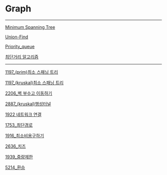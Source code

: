 # Graph

---

[Minimum Spanning Tree](Graph%20c873642832f74e899650bc216e7d118c/Minimum%20Spanning%20Tree%2040232e1de14d4c209b68805c2c0ca68b.md)

[Union-Find](Graph%20c873642832f74e899650bc216e7d118c/Union-Find%205f9c469108b5464fa90bc7086ae2155f.md)

[Priority_queue](Graph%20c873642832f74e899650bc216e7d118c/Priority_queue%2081fce0398597417b8b212affe5d1184d.md)

[최단거리 알고리즘](Graph%20c873642832f74e899650bc216e7d118c/%E1%84%8E%E1%85%AC%E1%84%83%E1%85%A1%E1%86%AB%E1%84%80%E1%85%A5%E1%84%85%E1%85%B5%20%E1%84%8B%E1%85%A1%E1%86%AF%E1%84%80%E1%85%A9%E1%84%85%E1%85%B5%E1%84%8C%E1%85%B3%E1%86%B7%20646dd2a232d14d66a18ffeeeb27fc96a.md)

---

[1197_(prim)최소 스패닝 트리](Graph%20c873642832f74e899650bc216e7d118c/1197_(prim)%E1%84%8E%E1%85%AC%E1%84%89%E1%85%A9%20%E1%84%89%E1%85%B3%E1%84%91%E1%85%A2%E1%84%82%E1%85%B5%E1%86%BC%20%E1%84%90%E1%85%B3%E1%84%85%E1%85%B5%20dac17fcffbed4cbb816b6260e1b4352d.md)

[1197_(kruskal)최소 스패닝 트리](Graph%20c873642832f74e899650bc216e7d118c/1197_(kruskal)%E1%84%8E%E1%85%AC%E1%84%89%E1%85%A9%20%E1%84%89%E1%85%B3%E1%84%91%E1%85%A2%E1%84%82%E1%85%B5%E1%86%BC%20%E1%84%90%E1%85%B3%E1%84%85%E1%85%B5%200d0f080e1d8f48f88506fef3a49250d9.md)

[2206_벽 부수고 이동하기](Graph%20c873642832f74e899650bc216e7d118c/2206_%E1%84%87%E1%85%A7%E1%86%A8%20%E1%84%87%E1%85%AE%E1%84%89%E1%85%AE%E1%84%80%E1%85%A9%20%E1%84%8B%E1%85%B5%E1%84%83%E1%85%A9%E1%86%BC%E1%84%92%E1%85%A1%E1%84%80%E1%85%B5%207095c6a5ff8b4e9591f3ab99ee0d63c8.md)

[2887_(kruskal)행성터널](Graph%20c873642832f74e899650bc216e7d118c/2887_(kruskal)%E1%84%92%E1%85%A2%E1%86%BC%E1%84%89%E1%85%A5%E1%86%BC%E1%84%90%E1%85%A5%E1%84%82%E1%85%A5%E1%86%AF%2010da08d23d5b4a15af67a2479a22d5d9.md)

[1922 네트워크 연결](Graph%20c873642832f74e899650bc216e7d118c/1922%20%E1%84%82%E1%85%A6%E1%84%90%E1%85%B3%E1%84%8B%E1%85%AF%E1%84%8F%E1%85%B3%20%E1%84%8B%E1%85%A7%E1%86%AB%E1%84%80%E1%85%A7%E1%86%AF%20e03a4675faaa4f9d89ce46a591fc815b.md)

[1753_최단경로](Graph%20c873642832f74e899650bc216e7d118c/1753_%E1%84%8E%E1%85%AC%E1%84%83%E1%85%A1%E1%86%AB%E1%84%80%E1%85%A7%E1%86%BC%E1%84%85%E1%85%A9%2084225f13357a4d20af158ac7c463c340.md)

[1916_최소비용구하기](Graph%20c873642832f74e899650bc216e7d118c/1916_%E1%84%8E%E1%85%AC%E1%84%89%E1%85%A9%E1%84%87%E1%85%B5%E1%84%8B%E1%85%AD%E1%86%BC%E1%84%80%E1%85%AE%E1%84%92%E1%85%A1%E1%84%80%E1%85%B5%20091bde4ca36d49e0852f560717461d98.md)

[2636_치즈](Graph%20c873642832f74e899650bc216e7d118c/2636_%E1%84%8E%E1%85%B5%E1%84%8C%E1%85%B3%200d18c41d2a05467e943c5d0359ee8e70.md)

[1939_중량제한](https://www.notion.so/1939_-e17898003580466aa25619165a126c4a)

[5214_환승](https://www.notion.so/5214_-bdcc95d4f1324dac9c852c0f861256b6)